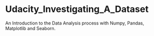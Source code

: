 # Udacity_Investigating_A_Dataset
An Introduction to the Data Analysis process with Numpy, Pandas, Matplotlib and Seaborn. 
